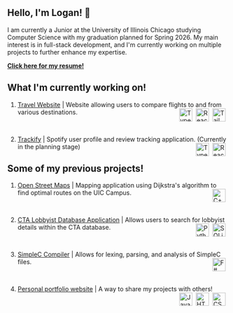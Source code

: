 ## Hello, I'm Logan! 👋

<!-- intro -->
I am currently a Junior at the University of Illinois Chicago studying Computer Science with my graduation planned for Spring 2026. My main interest is in full-stack development, and I'm currently working on multiple projects to further enhance my expertise.

**[Click here for my resume!](Logan_Lucas_Resume_2024.pdf)**


<!-- current projects -->

<!-- all icons below have been sourced from "https://devicon.dev/" -->

## What I'm currently working on!

1. [Travel Website](https://github.com/loganlucas13/travel-website) | Website allowing users to compare flights to and from various destinations. <img align="right" alt="Tailwind" width="30px" style="padding-right:5px;" src="https://cdn.jsdelivr.net/gh/devicons/devicon@latest/icons/tailwindcss/tailwindcss-original.svg"/> <img align="right" alt="React" width="30px" style="padding-right:5px;" src="https://cdn.jsdelivr.net/gh/devicons/devicon@latest/icons/react/react-original.svg"/> <img align="right" alt="TypeScript" width="30px" style="padding-right:5px;" src="https://cdn.jsdelivr.net/gh/devicons/devicon@latest/icons/typescript/typescript-original.svg"/>

<br/>

2. [Trackify](https://github.com/loganlucas13/trackify) | Spotify user profile and review tracking application. (Currently in the planning stage) <img align="right" alt="React" width="30px" style="padding-right:5px;" src="https://cdn.jsdelivr.net/gh/devicons/devicon@latest/icons/react/react-original.svg"/> <img align="right" alt="TypeScript" width="30px" style="padding-right:5px;" src="https://cdn.jsdelivr.net/gh/devicons/devicon@latest/icons/typescript/typescript-original.svg"/> 


<!-- previous projects -->

## Some of my previous projects!

1. [Open Street Maps](https://github.com/loganlucas13/open-street-maps) | Mapping application using Dijkstra's algorithm to find optimal routes on the UIC Campus. <img align="right" alt="C++" width="30px" style="padding-right:5px;" src="https://cdn.jsdelivr.net/gh/devicons/devicon@latest/icons/cplusplus/cplusplus-original.svg"/>

<br/>

2. [CTA Lobbyist Database Application](https://github.com/loganlucas13/CTA-lobbyist-app) | Allows users to search for lobbyist details within the CTA database. <img align="right" alt="SQLite" width="30px" style="padding-right:5px;" src="https://cdn.jsdelivr.net/gh/devicons/devicon@latest/icons/sqlite/sqlite-original.svg"/> <img align="right" alt="Python" width="30px" style="padding-right:5px;" src="https://cdn.jsdelivr.net/gh/devicons/devicon@latest/icons/python/python-original.svg"/>

<br/>

3. [SimpleC Compiler](https://github.com/loganlucas13/basic-simpleC-compiler) | Allows for lexing, parsing, and analysis of SimpleC files. <img align="right" alt="F#" width="30px" style="padding-right:5px;" src="https://cdn.jsdelivr.net/gh/devicons/devicon@latest/icons/fsharp/fsharp-original.svg"/>

<br/>

4. [Personal portfolio website](https://github.com/loganlucas13/portfolio-website) | A way to share my projects with others! <img align="right" alt="CSS" width="30px" style="padding-right:5px;" src="https://cdn.jsdelivr.net/gh/devicons/devicon@latest/icons/css3/css3-original.svg"/> <img align="right" alt="HTML" width="30px" style="padding-right:5px;" src="https://cdn.jsdelivr.net/gh/devicons/devicon@latest/icons/html5/html5-original.svg"/> <img align="right" alt="JavaScript" width="30px" style="padding-right:5px;" src="https://cdn.jsdelivr.net/gh/devicons/devicon@latest/icons/javascript/javascript-original.svg"/>
